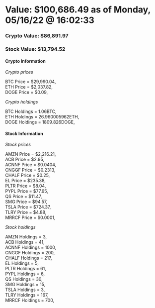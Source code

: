# Value: $100,686.49 as of Monday, 05/16/22 @ 16:02:33 

### Crypto Value: $86,891.97

### Stock Value: $13,794.52

#### Crypto Information 
*Crypto prices* 

BTC Price = $29,990.04,  
ETH Price = $2,037.82,  
DOGE Price = $0.09,  


*Crypto holdings* 

BTC Holdings = 1.06BTC,  
ETH Holdings = 26.960005962ETH,  
DOGE Holdings = 1809.826DOGE,  


#### Stock Information 

*Stock prices* 

AMZN Price = $2,216.21,  
ACB Price = $2.95,  
ACNNF Price = $0.0404,  
CNGGF Price = $0.2313,  
CHALF Price = $0.25,  
EL Price = $235.38,  
PLTR Price = $8.04,  
PYPL Price = $77.65,  
QS Price = $11.47,  
SMG Price = $94.57,  
TSLA Price = $724.37,  
TLRY Price = $4.88,  
MRRCF Price = $0.0001,  


*Stock holdings* 

AMZN Holdings = 3,  
ACB Holdings = 41,  
ACNNF Holdings = 1000,  
CNGGF Holdings = 200,  
CHALF Holdings = 217,  
EL Holdings = 5,  
PLTR Holdings = 61,  
PYPL Holdings = 6,  
QS Holdings = 30,  
SMG Holdings = 15,  
TSLA Holdings = 3,  
TLRY Holdings = 167,  
MRRCF Holdings = 700,  


